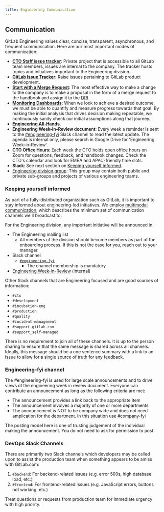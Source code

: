 ```yaml
---
title: Engineering Communication
---
```


## Communication

GitLab Engineering values clear, concise, transparent, asynchronous, and frequent communication. Here are our most important modes of communication:

- [**CTO Staff issue tracker**](https://gitlab.com/gitlab-com/engineering-division/cto-leadership): Private project that is accessible to all GitLab team members, issues are internal to the company. The tracker hosts topics and initiatives important to the Engineering division.
- [**GitLab Issue Tracker**](https://gitlab.com/gitlab-org/gitlab/issues): Raise issues pertaining to GitLab product development.
- [**Start with a Merge Request**](/handbook/communication/#start-with-a-merge-request): The most effective way to make a change to the company is to make a proposal in the form of a merge request to the handbook and assign it to the [DRI](/handbook/people-group/directly-responsible-individuals/).
- [**Monitoring Dashboards**](/handbook/engineering/monitoring/): When we look to achieve a desired outcome, we must be able to quantify and measure progress towards that goal. By making the initial analysis that drives decision making repeatable, we continuously sanity check our initial assumptions along that journey.
- [**Engineering All-Hands**](/cto-staff/#engineering-all-hands).
- **Engineering Week-in-Review document**: Every week a reminder is sent to the [#engineering-fyi](https://gitlab.slack.com/archives/CJWA4E9UG) Slack channel to read the latest update.  The agenda is internal only, please search in Google Drive for 'Engineering Week-in-Review'.
- **CTO Office Hours**: Each week the CTO holds open office hours on Zoom for questions, feedback, and handbook changes. Check the CTO's calendar and look for EMEA and APAC-friendly time slots.
- **Slack**: See next section on [Keeping yourself informed](#keeping-yourself-informed).
- [Engineering division group](https://gitlab.com/gitlab-com/engineering-division): This group may contain both public and private sub-groups and projects of various engineering teams.

### Keeping yourself informed

As part of a fully-distributed organization such as GitLab, it is important to stay informed about engineering-led initiatives.
We employ [multimodal communication](/handbook/communication/#multimodal-communication), which describes the minimum set of communication channels we'll broadcast to.

For the Engineering division, any important initiative will be announced in:

- The Engineering mailing list
  - All members of the division should become members as part of the onboarding process. If this is not the case for you, reach out to your manager.
- Slack channel
  - [`#engineering-fyi`](https://gitlab.slack.com/archives/CJWA4E9UG)
    - The channel membership is mandatory
- [Engineering Week-in-Review](https://drive.google.com/drive/search?q=engineering%20week%20in%20review) (internal)

Other Slack channels that are Engineering focused and are good sources of information:

- `#cto`
- `#development`
- `#incubation-eng`
- `#production`
- `#quality`
- `#incident-management`
- `#support_gitlab-com`
- `#support_self-managed`

There is no requirement to join all of these channels. It is up to the person sharing to ensure that the same message is shared across all channels. Ideally, this message should be a one sentence summary with a link to an issue to allow for a single source of truth for any feedback.

### Engineering-fyi channel

The #engineering-fyi is used for large scale announcements and to drive views of the engineering week in review document. Everyone can contribute an announcement as long as the following criteria are met:

- The announcement provides a link back to the appropriate item
- The announcement involves a majority of one or more departments
- The announcement is NOT to be company wide and does not need amplication for the department.  In this situation use #company-fyi

The posting model here is one of trusting judgement of the individual making the announcement.  You do not need to ask for permission to post.

### DevOps Slack Channels

There are primarily two Slack channels which developers may be called upon to assist the production team
when something appears to be amiss with GitLab.com:

1. `#backend`: For backend-related issues (e.g. error 500s, high database load, etc.)
1. `#frontend`: For frontend-related issues (e.g. JavaScript errors, buttons not working, etc.)

Treat questions or requests from production team for immediate urgency with high priority.
